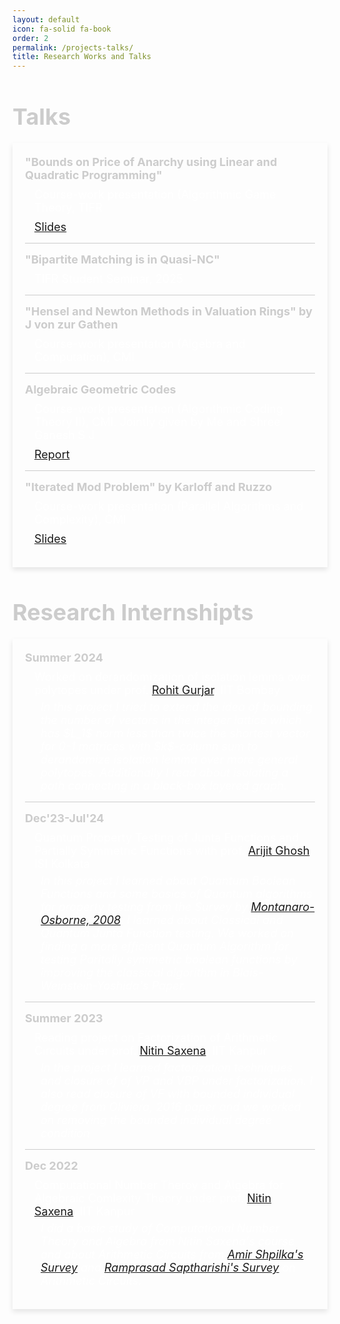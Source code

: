 ```yaml
---
layout: default
icon: fa-solid fa-book
order: 2
permalink: /projects-talks/
title: Research Works and Talks
---
```


<style>
.internship-container, .talks-container {
    max-width: 800px;
    margin: 20px auto;
    box-shadow: 0 4px 8px rgba(0, 0, 0, 0.1);
    padding: 20px;
}

.internship-header, .talks-header {
    font-size: 36px;
    font-weight: bold;
    color: #ccc;
    margin-bottom: 10px;
}

.internship-item, .talk-item {
    margin-bottom: 15px;
    display: flex;
    flex-direction: column;
    align-items: flex-start;
}

.internship-time, .talk-title {
    font-size: 18px;
    color: #ccc;
    font-weight: bold;
}

.internship-description, .talk-description {
    font-size: 18px;
    color: #fff;
    margin-top: 10px;
    margin-left: 15px;
}

.internship-abstract {
    font-size: 18px;
    color: #fff;
    margin-top: 6px;
    margin-left: 25px;
    font-style: italic;
}

.internship-item:not(:last-child), .talk-item:not(:last-child) {
    border-bottom: 1px solid #ccc;
    padding-bottom: 15px;
}

.talk-slides {
    margin-top: 10px;
    margin-left: 15px;
    font-size: 18px;
    color: #ccc;
}
</style>
<h2 class="internship-header">Talks</h2>
 <div class="talks-container">   
        <div class="talk-item">
            <div class="talk-title">"Bounds on Price of Anarchy using Linear and Quadratic Programming"</div>
            <div class="talk-description">Course-work presentation (Algorithmic Game Theory, TIFR</div>
            <div class="talk-slides"><a href="https://sohamch08.github.io/assets/agt-presentation.pdf">Slides</a></div>
        </div> 
        <div class="talk-item">
            <div class="talk-title">"Bipartite Matching is in Quasi-NC"</div>
            <div class="talk-description">TIFR Student Seminar, 2025</div>
        </div>   
        <div class="talk-item">
            <div class="talk-title">"Hensel and Newton Methods in Valuation Rings" by J von zur Gathen</div>
            <div class="talk-description">Course-work presentation (Algebra and Computation), CMI</div>
            <!-- <div class="talk-slides"><a href="https://somnathbtcjee.github.io/presentation/Timed_Aut.pdf">Slides</a></div> -->
        </div>
        <div class="talk-item">
            <div class="talk-title">Algebraic Geometric Codes</div>
            <div class="talk-description">Course-work presentation (Algorithmic Coding Theory II), CMI.  Jointly given by Me and  Shree Ganesh S J</div>
            <div class="talk-slides"><a href="https://sohamch08.github.io/assets/act-report.pdf">Report</a></div>
        </div>
        <div class="talk-item">
            <div class="talk-title">"Iterated Mod Problem" by Karloff and Ruzzo</div>
            <div class="talk-description">Course-work presentation (Parallel Algorithms and Complexity), CMI</div>
            <div class="talk-slides"><a href="https://sohamch08.github.io/assets/parallel-presentation-iterated-mod.pdf">Slides</a></div>
        </div>
        <!-- Add more talk items as needed -->
    </div>
<h2 class="internship-header">Research Internshipts</h2>
<div class="internship-container">
    <div class="internship-item">
        <div class="internship-time">Summer 2024</div>
        <div class="internship-description">Worked on derandomization of isolation lemma over polytopes under prof. <a href="https://www.cse.iitb.ac.in/~rgurjar/">Rohit Gurjar</a>, IIT Bombay</div>
        <div class="internship-abstract">In this project I tried to extend the idea of bounding the number of vectors in the integer lattice which has $L_1$ norm less than twice the shortest vector for 0-1 matrices with $k$-column sum to derandomize isolation lemma over more general polytopes. Additionally I  read about isolating a path connecting in a black-box layered graph.</div>
    </div>
    <div class="internship-item">
        <div class="internship-time">Dec'23-Jul'24</div>
        <div class="internship-description">Quantum Property Testing of Junta Functions and Partially Symmetric Functions with prof. <a href="https://sites.google.com/site/homepagearijitghosh/">Arijit Ghosh</a>, ISI Kolkata</div>
        <div class="internship-abstract">In this project I learned about Quantum Boolean Functions and some basics of Quantum algorithms for property testing from the Survey by <a href="https://arxiv.org/abs/0810.2435">Montanaro-Osborne, 2008</a>. I learned about Classical and Quantum Junta Function testing. We worked on finding a more efficient Quantum Algorithm for testing Paritally symmetric boolean functions by improving the classical  algorithm in Blais-Weinstein-Yoshida's Paper.</div>
    </div>
    <div class="internship-item">
        <div class="internship-time">Summer 2023</div>
        <div class="internship-description">Reading project on Factorization of Arithmetic Circuits under prof. <a href="https://www.cse.iitk.ac.in/users/nitin/">Nitin Saxena</a>, IIT Kanpur</div>
        <div class="internship-abstract">In the project I learned factorization techniques and closure of of VP and VBP under factorization. I also read closure of VF with bounded individual degree from Oliviera, 2016 paper and we worked on removing the bounded individual degree condition</div>
    </div>
    <div class="internship-item">
        <div class="internship-time">Dec 2022</div>
        <div class="internship-description">Computational Number Theroy and Algebra for Algebraic Comlexity Theory under prof. <a href="https://www.cse.iitk.ac.in/users/nitin/">Nitin Saxena</a>, IIT Kanpur</div>
        <div class="internship-abstract">I did a basic study of  Computational Number Theory and Algebra from Nitin Saxena's course and about Arithmetic Circuits from  <a href="https://www.nowpublishers.com/article/Details/TCS-039">Amir Shpilka's Survey</a> and 
	<a href="https://github.com/dasarpmar/lowerbounds-survey">Ramprasad Saptharishi's Survey</a> on Arithmetic Circuits.</div>
    </div>
</div>
